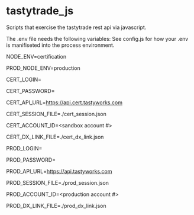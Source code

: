 # tastytrade_js

Scripts that exercise the tastytrade rest api via javascript.

The .env file needs the following variables: See config.js for how
your .env is manifiseted into the process environment.

NODE_ENV=certification

PROD_NODE_ENV=production

CERT_LOGIN=<sandbox login>

CERT_PASSWORD=<sandbox password>

CERT_API_URL=https://api.cert.tastyworks.com

CERT_SESSION_FILE=./cert_session.json

CERT_ACCOUNT_ID=<sandbox account #>

CERT_DX_LINK_FILE=./cert_dx_link.json

PROD_LOGIN=<production login>

PROD_PASSWORD=<production password>

PROD_API_URL=https://api.tastyworks.com

PROD_SESSION_FILE=./prod_session.json

PROD_ACCOUNT_ID=<production account #>

PROD_DX_LINK_FILE=./prod_dx_link.json
